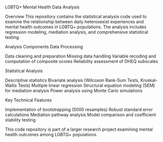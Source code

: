 LGBTQ+ Mental Health Data Analysis

Overview
This repository contains the statistical analysis code used to examine the relationship between daily heterosexist experiences and mental health outcomes in LGBTQ+ populations. The analysis includes regression modeling, mediation analysis, and comprehensive statistical testing.

Analysis Components
Data Processing

Data cleaning and preparation
Missing data handling
Variable recoding and computation of composite scores
Reliability assessment of DHEQ subscales

Statistical Analysis

Descriptive statistics
Bivariate analysis (Wilcoxon Rank-Sum Tests, Kruskal-Wallis Tests)
Multiple linear regression
Structural equation modeling (SEM) for mediation analysis
Power analysis using Monte Carlo simulations

Key Technical Features

Implementation of bootstrapping (5000 resamples)
Robust standard error calculations
Mediation pathway analysis
Model comparison and coefficient stability testing



This code repository is part of a larger research project examining mental health outcomes among LGBTQ+ populations. 
